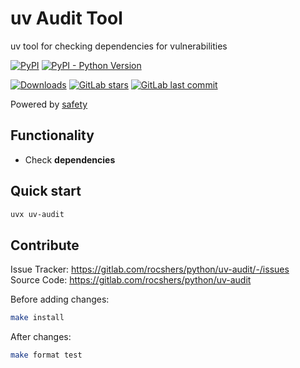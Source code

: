 # uv Audit Tool

uv tool for checking dependencies for vulnerabilities

[![PyPI](https://img.shields.io/pypi/v/uv-audit)](https://pypi.org/project/uv-audit/)
[![PyPI - Python Version](https://img.shields.io/pypi/pyversions/uv-audit)](https://pypi.org/project/uv-audit/)

[![Downloads](https://static.pepy.tech/badge/uv-audit)](https://pepy.tech/project/uv-audit)
[![GitLab stars](https://img.shields.io/gitlab/stars/rocshers/python/uv-audit)](https://gitlab.com/rocshers/python/uv-audit)
[![GitLab last commit](https://img.shields.io/gitlab/last-commit/rocshers/python/uv-audit)](https://gitlab.com/rocshers/python/uv-audit)

Powered by [safety](https://safetycli.com)

## Functionality

- Check **dependencies**

## Quick start

```bash
uvx uv-audit
```

## Contribute

Issue Tracker: <https://gitlab.com/rocshers/python/uv-audit/-/issues>  
Source Code: <https://gitlab.com/rocshers/python/uv-audit>

Before adding changes:

```bash
make install
```

After changes:

```bash
make format test
```
